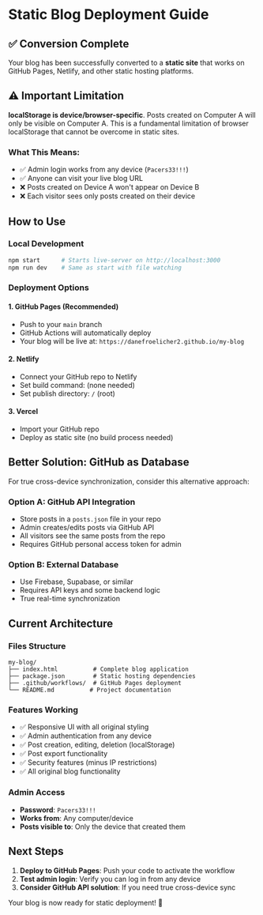 # Static Blog Deployment Guide

## ✅ Conversion Complete

Your blog has been successfully converted to a **static site** that works on GitHub Pages, Netlify, and other static hosting platforms.

## ⚠️ Important Limitation

**localStorage is device/browser-specific**. Posts created on Computer A will only be visible on Computer A. This is a fundamental limitation of browser localStorage that cannot be overcome in static sites.

### What This Means:
- ✅ Admin login works from any device (`Pacers33!!!`)
- ✅ Anyone can visit your live blog URL
- ❌ Posts created on Device A won't appear on Device B
- ❌ Each visitor sees only posts created on their device

## How to Use

### Local Development
```bash
npm start      # Starts live-server on http://localhost:3000
npm run dev    # Same as start with file watching
```

### Deployment Options

#### 1. GitHub Pages (Recommended)
- Push to your `main` branch
- GitHub Actions will automatically deploy
- Your blog will be live at: `https://danefroelicher2.github.io/my-blog`

#### 2. Netlify
- Connect your GitHub repo to Netlify
- Set build command: (none needed)
- Set publish directory: `/` (root)

#### 3. Vercel
- Import your GitHub repo
- Deploy as static site (no build process needed)

## Better Solution: GitHub as Database

For true cross-device synchronization, consider this alternative approach:

### Option A: GitHub API Integration
- Store posts in a `posts.json` file in your repo
- Admin creates/edits posts via GitHub API
- All visitors see the same posts from the repo
- Requires GitHub personal access token for admin

### Option B: External Database
- Use Firebase, Supabase, or similar
- Requires API keys and some backend logic
- True real-time synchronization

## Current Architecture

### Files Structure
```
my-blog/
├── index.html          # Complete blog application
├── package.json        # Static hosting dependencies
├── .github/workflows/  # GitHub Pages deployment
└── README.md          # Project documentation
```

### Features Working
- ✅ Responsive UI with all original styling
- ✅ Admin authentication from any device
- ✅ Post creation, editing, deletion (localStorage)
- ✅ Post export functionality
- ✅ Security features (minus IP restrictions)
- ✅ All original blog functionality

### Admin Access
- **Password**: `Pacers33!!!`
- **Works from**: Any computer/device
- **Posts visible to**: Only the device that created them

## Next Steps

1. **Deploy to GitHub Pages**: Push your code to activate the workflow
2. **Test admin login**: Verify you can log in from any device
3. **Consider GitHub API solution**: If you need true cross-device sync

Your blog is now ready for static deployment! 🚀